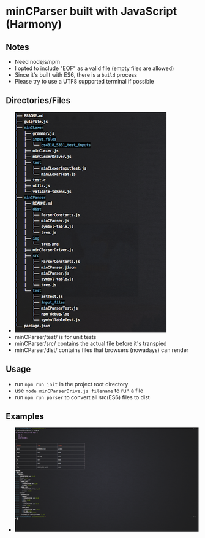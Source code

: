 # minCParser built with JavaScript (Harmony)

## Notes
+ Need nodejs/npm
+ I opted to include "EOF" as a valid file (empty files are allowed)
+ Since it's built with ES6, there is a `build` process
+ Please try to use a UTF8 supported terminal if possible 

## Directories/Files
+ ![a](img/tree.png)
+ minCParser/test/ is for unit tests
+ minCParser/src/ contains the actual file before it's transpied
+ minCParser/dist/ contains files that browsers (nowadays) can render

## Usage
+ run `npm run init` in the project root directory
+ use `node minCParserDrive.js filename` to run a file
+ run `npm run parser` to convert all src(ES6) files to dist

## Examples
+ ![ex1](img/ex1.png)

